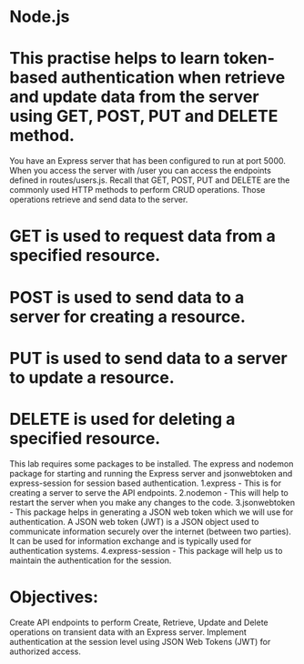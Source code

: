 # Node.js

# This practise helps to learn token-based authentication when retrieve and update data from the server using GET, POST, PUT and DELETE method. 

You have an Express server that has been configured to run at port 5000. When you access the server with /user you can access the endpoints defined in routes/users.js.
Recall that GET, POST, PUT and DELETE are the commonly used HTTP methods to perform CRUD operations. Those operations retrieve and send data to the server.

# GET is used to request data from a specified resource.
# POST is used to send data to a server for creating a resource.
# PUT is used to send data to a server to update a resource.
# DELETE is used for deleting a specified resource.

This lab requires some packages to be installed. The express and nodemon package for starting and running the Express server and jsonwebtoken and express-session for session based authentication.
1.express - This is for creating a server to serve the API endpoints.
2.nodemon - This will help to restart the server when you make any changes to the code.
3.jsonwebtoken - This package helps in generating a JSON web token which we will use for authentication. A JSON web token (JWT) is a JSON object used to communicate information securely over the internet (between two parties). It can be used for information exchange and is typically used for authentication systems.
4.express-session - This package will help us to maintain the authentication for the session.

# Objectives:
Create API endpoints to perform Create, Retrieve, Update and Delete operations on transient data with an Express server.
Implement authentication at the session level using JSON Web Tokens (JWT) for authorized access.
